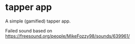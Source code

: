 # tapper app

A simple (gamified) tapper app.

Failed sound based on https://freesound.org/people/MikeFozzy98/sounds/639961/
